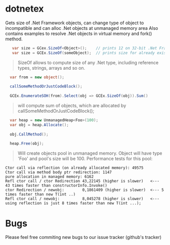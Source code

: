 dotnetex
========

Gets size of .Net Framework objects, can change type of object to incompatible and can alloc .Net objects at unmanaged memory area
Also contains examples to resolve .Net objects in virtual memory and fork() method.

```csharp
   var size = GCex.SizeOf<Object>();    // prints 12 on 32-bit .Net Framework;
   var size = GCEx.SizeOf(someObject);  // prints size for already existing object;
```
> SizeOf allows to compute size of any .Net type, including reference types, strings, arrays and so on.

```csharp
  var from = new object();
  
  callSomeMethodOrJustCodeBlock();
  
  GCEx.EnumerateSOH(from).Select(obj => GCEx.SizeOf(obj)).Sum()
```
> will compute sum of objects, which are allocated by callSomeMethodOrJustCodeBlock();

```csharp
  var heap = new UnmanagedHeap<Foo>(100);
  var obj = heap.Allocate();
  
  obj.CallMethod();
  
  heap.Free(obj);
```
> Will create objects pool in unmanaged memory. Object will have type 'Foo' and pool's size will be 100. Performance tests for this pool:
```
Ctor call via reflection (on already allocated memory): 49575
Ctor call via method body ptr redirection: 1147
pure allocation in managed memory: 6162
Refl ctor call / ctor Redirection 43,22145 (higher is slower)   <--- 43 times faster than constructorInfo.Invoke()
ctor Redirection / newobj:        0,1861409 (higher is slower)  <--- 5 times faster than new T(int ..)
Refl ctor call / newobj:          8,045278 (higher is slower)   <--- using reflection is just 8 times faster than new T(int ...);
```

# Bugs

Please feel free commiting new bugs to our issue tracker (github's tracker)
